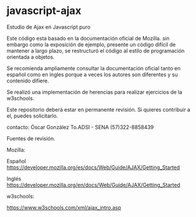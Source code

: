 # javascript-ajax
Estudio de Ajax en Javascript puro 


Este código esta basado en la documentación oficial de Mozilla.
sin embargo como la exposición de ejemplo, presente un código difícil 
de mantener a largo plazo, se restructuró el código al estilo de programación 
orientada a objetos.

Se recomienda ampliamente consultar la documentación oficial tanto en
español como en ingles porque a veces los autores son diferentes y
su contenido difiere.

Se realizó una implementación de herencias para realizar ejercicios de la w3schools.


Este repositorio deberá estar en permanente revisión.
Si quieres contribuir a el, puedes solicitarlo.


contacto:
Óscar González
To.ADSI - SENA
(57)322-8858439






Fuentes de revisión.

Mozilla:


Español 
https://developer.mozilla.org/es/docs/Web/Guide/AJAX/Getting_Started


Inglés 
https://developer.mozilla.org/en/docs/Web/Guide/AJAX/Getting_Started


w3schools:


https://www.w3schools.com/xml/ajax_intro.asp
